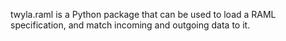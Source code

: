 twyla.raml is a Python package that can be used to load a RAML
specification, and match incoming and outgoing data to it.